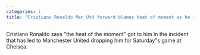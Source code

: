 ```yaml
---
categories: i
title: "Cristiano Ronaldo Man Utd forward blames heat of moment as he is dropped"
---
```

Cristiano Ronaldo says "the heat of the moment" got to him in the incident that has led to Manchester United dropping him for Saturday"s game at Chelsea.